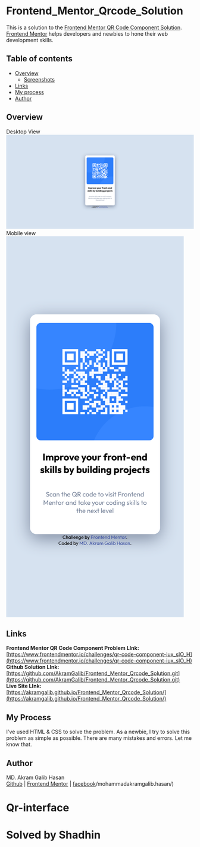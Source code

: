 # Frontend_Mentor_Qrcode_Solution  
This is a solution to the [Frontend Mentor QR Code Component Solution](https://www.frontendmentor.io/challenges/qr-code-component-iux_sIO_H). [Frontend Mentor](https://www.frontendmentor.io/) helps developers and newbies to hone their web development skills.
## Table of contents
- [Overview](#overview)
  - [Screenshots](#screenshots)
- [Links](#links)
- [My process](#my-process)
- [Author](#author)
## Overview
Desktop View  
![](./screenshot.png)
Mobile view  
![](./screenshot_mobileview.png)
## Links
**Frontend Mentor QR Code Component Problem LInk:** [https://www.frontendmentor.io/challenges/qr-code-component-iux_sIO_H](https://www.frontendmentor.io/challenges/qr-code-component-iux_sIO_H)  
**Github Solution LInk:** [https://github.com/AkramGalib/Frontend_Mentor_Qrcode_Solution.git](https://github.com/AkramGalib/Frontend_Mentor_Qrcode_Solution.git)  
**Live Site LInk:** [https://akramgalib.github.io/Frontend_Mentor_Qrcode_Solution/](https://akramgalib.github.io/Frontend_Mentor_Qrcode_Solution/)
## My Process
I've used HTML & CSS to solve the problem. As a newbie, I try to solve this problem as simple as possible. There are many mistakes and errors. Let me know that.
## Author
MD. Akram Galib Hasan  
[Github](https://github.com/AkramGalib)       |     [Frontend Mentor](https://www.frontendmentor.io/profile/AkramGalib)     |               [facebook](https://www.facebook.com)/mohammadakramgalib.hasan/)
# Qr-interface
# Solved by Shadhin
